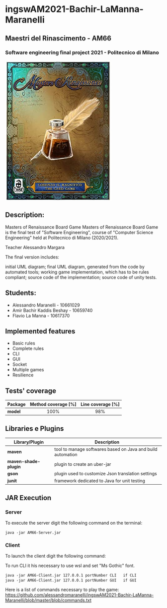 # ingswAM2021-Bachir-LaManna-Maranelli
## Maestri del Rinascimento - AM66
### Software engineering final project 2021 - Politecnico di Milano

![alt text](https://github.com/alessandromaranelli/ingswAM2021-Bachir-LaManna-Maranelli/blob/master/blob/copertina.jpg)

## Description:
Masters of Renaissance Board Game
Masters of Renaissance Board Game is the final test of "Software Engineering", course of "Computer Science Engineering" held at Politecnico di Milano (2020/2021).

Teacher Alessandro Margara

The final version includes:

  initial UML diagram;
  final UML diagram, generated from the code by automated tools;
  working game implementation, which has to be rules compliant;
  source code of the implementation;
  source code of unity tests.

## Students:
* Alessandro Maranelli - 10661029
* Amir Bachir Kaddis Beshay - 10659740
* Flavio La Manna - 10617370

## Implemented features
* Basic rules
* Complete rules
* CLI
* GUI
* Socket
* Multiple games 
* Resilience

## Tests' coverage
|Package|Method coverage [%]|Line coverage [%]|
|--------------|:------------:|:-----------------:|
|__model__|100%|98%|


## Libraries e Plugins
|Library/Plugin|Description|
|--------------|-----------|
|__maven__|tool to manage softwares based on Java and build automation|
|__maven-shade-plugin__|plugin to create an uber-jar|
|__gson__|plugin used to customize Json translation settings|
|__junit__|framework dedicated to Java for unit testing|



## JAR Execution
### Server

To execute the server digit the following command on the terminal:

```
java -jar AM66-Server.jar 
```


### Client

To launch the client digit the following command:

To run CLI it his necessary to use wsl and set "Ms Gothic" font.

```
java -jar AM66-Client.jar 127.0.0.1 portNumber CLI   if CLI
java -jar AM66-Client.jar 127.0.0.1 portNumber GUI   if GUI
```

Here is a list of commands necessary to play the game:
https://github.com/alessandromaranelli/ingswAM2021-Bachir-LaManna-Maranelli/blob/master/blob/commands.txt